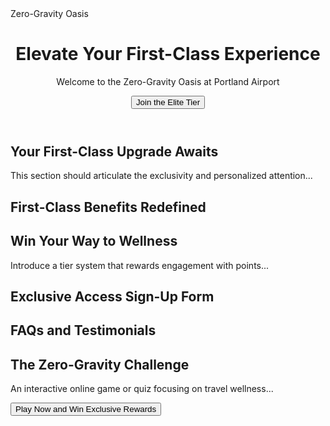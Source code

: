 <!DOCTYPE html>
<html lang="en">
<head>
    <meta charset="UTF-8">
    <meta name="viewport" content="width=device-width, initial-scale=1.0">
    Zero-Gravity Oasis
    <link rel="stylesheet" href="styles.css">
</head>
<body>

<header class="hero">
    <h1>Elevate Your First-Class Experience</h1>
    <p>Welcome to the Zero-Gravity Oasis at Portland Airport</p>
    <button>Join the Elite Tier</button>
</header>

<section class="about">
    <h2>Your First-Class Upgrade Awaits</h2>
    <p>This section should articulate the exclusivity and personalized attention...</p>
    <!-- Images or icons can be added here -->
</section>

<section class="benefits">
    <h2>First-Class Benefits Redefined</h2>
    <ul>
        <!-- List benefits with icons here -->
    </ul>
</section>

<section class="tiers">
    <h2>Win Your Way to Wellness</h2>
    <p>Introduce a tier system that rewards engagement with points...</p>
    <!-- Dynamic leaderboard or tier chart visuals -->
</section>

<section class="signup">
    <h2>Exclusive Access Sign-Up Form</h2>
    <!-- Form elements go here -->
</section>

<section class="faq-testimonials">
    <h2>FAQs and Testimonials</h2>
    <!-- FAQs and testimonials content -->
</section>

<section class="challenge">
    <h2>The Zero-Gravity Challenge</h2>
    <p>An interactive online game or quiz focusing on travel wellness...</p>
    <button>Play Now and Win Exclusive Rewards</button>
</section>

<footer>
    <!-- Footer content goes here -->
</footer>

</body>
</html>

